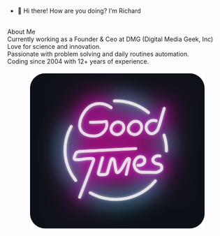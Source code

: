 - 👋 Hi there! How are you doing? I’m Richard<BR>
<BR>
About Me<BR>
  Currently working as a Founder & Ceo at DMG (Digital Media Geek, Inc)<BR>
  Love for science and innovation.<BR>
  Passionate with problem solving and daily routines automation.<BR>
  Coding since 2004 with 12+ years of experience.

<div align="center">
	<br>
		<img src="good-times.svg" width="400px">
	<br>
</div>

<!---
DMG-Richard/DMG-Richard is a ✨ special ✨ repository because its `README.md` (this file) appears on your GitHub profile.
You can click the Preview link to take a look at your changes.
--->
